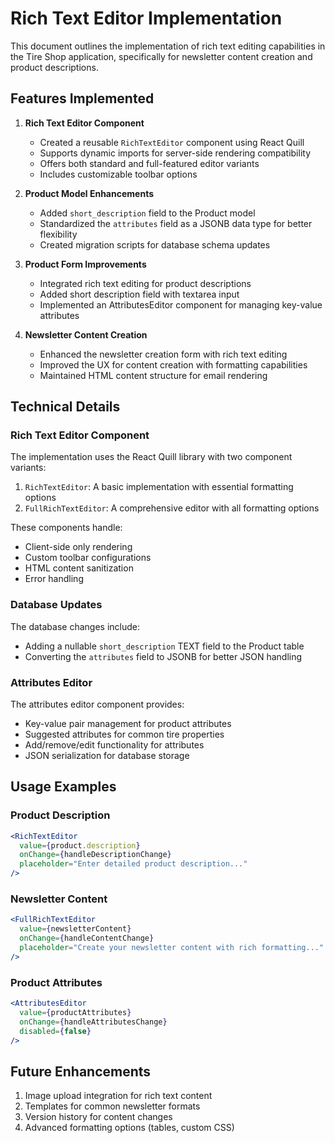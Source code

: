 # Rich Text Editor Implementation

This document outlines the implementation of rich text editing capabilities in the Tire Shop application, specifically for newsletter content creation and product descriptions.

## Features Implemented

1. **Rich Text Editor Component**
   - Created a reusable `RichTextEditor` component using React Quill
   - Supports dynamic imports for server-side rendering compatibility
   - Offers both standard and full-featured editor variants
   - Includes customizable toolbar options

2. **Product Model Enhancements**
   - Added `short_description` field to the Product model
   - Standardized the `attributes` field as a JSONB data type for better flexibility
   - Created migration scripts for database schema updates

3. **Product Form Improvements**
   - Integrated rich text editing for product descriptions
   - Added short description field with textarea input
   - Implemented an AttributesEditor component for managing key-value attributes

4. **Newsletter Content Creation**
   - Enhanced the newsletter creation form with rich text editing
   - Improved the UX for content creation with formatting capabilities
   - Maintained HTML content structure for email rendering

## Technical Details

### Rich Text Editor Component

The implementation uses the React Quill library with two component variants:

1. `RichTextEditor`: A basic implementation with essential formatting options
2. `FullRichTextEditor`: A comprehensive editor with all formatting options

These components handle:
- Client-side only rendering
- Custom toolbar configurations
- HTML content sanitization
- Error handling

### Database Updates

The database changes include:
- Adding a nullable `short_description` TEXT field to the Product table
- Converting the `attributes` field to JSONB for better JSON handling

### Attributes Editor

The attributes editor component provides:
- Key-value pair management for product attributes
- Suggested attributes for common tire properties
- Add/remove/edit functionality for attributes
- JSON serialization for database storage

## Usage Examples

### Product Description

```jsx
<RichTextEditor
  value={product.description}
  onChange={handleDescriptionChange}
  placeholder="Enter detailed product description..."
/>
```

### Newsletter Content

```jsx
<FullRichTextEditor
  value={newsletterContent}
  onChange={handleContentChange}
  placeholder="Create your newsletter content with rich formatting..."
/>
```

### Product Attributes

```jsx
<AttributesEditor
  value={productAttributes}
  onChange={handleAttributesChange}
  disabled={false}
/>
```

## Future Enhancements

1. Image upload integration for rich text content
2. Templates for common newsletter formats
3. Version history for content changes
4. Advanced formatting options (tables, custom CSS) 
